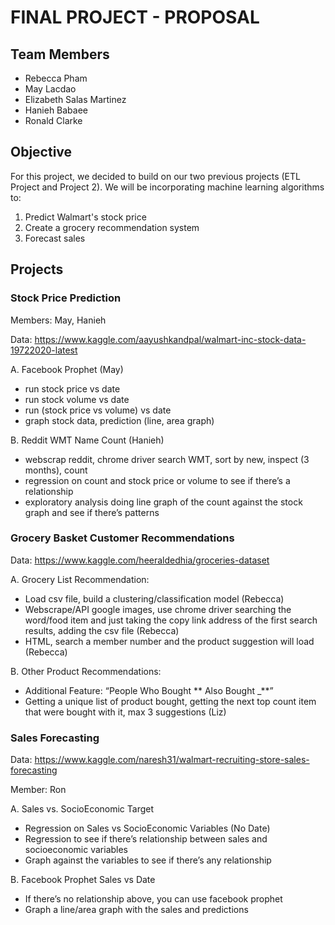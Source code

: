 # FINAL PROJECT - PROPOSAL

## Team Members

- Rebecca Pham
- May Lacdao
- Elizabeth Salas Martinez
- Hanieh Babaee
- Ronald Clarke

## Objective

For this project, we decided to build on our two previous projects (ETL Project and Project 2). We will be incorporating machine learning algorithms to:

1. Predict Walmart's stock price
2. Create a grocery recommendation system
3. Forecast sales

## Projects

### Stock Price Prediction

Members: May, Hanieh

Data: https://www.kaggle.com/aayushkandpal/walmart-inc-stock-data-19722020-latest

A. Facebook Prophet (May)

- run stock price vs date
- run stock volume vs date
- run (stock price vs volume) vs date
- graph stock data, prediction (line, area graph)

B. Reddit WMT Name Count (Hanieh)

- webscrap reddit, chrome driver search WMT, sort by new, inspect (3 months), count
- regression on count and stock price or volume to see if there’s a relationship
- exploratory analysis doing line graph of the count against the stock graph and see if there’s patterns

### Grocery Basket Customer Recommendations

Data: https://www.kaggle.com/heeraldedhia/groceries-dataset

A. Grocery List Recommendation:

- Load csv file, build a clustering/classification model (Rebecca)
- Webscrape/API google images, use chrome driver searching the word/food item and just taking the copy link address of the first search results, adding the csv file (Rebecca)
- HTML, search a member number and the product suggestion will load (Rebecca)

B. Other Product Recommendations:

- Additional Feature: “People Who Bought ** Also Bought \_**”
- Getting a unique list of product bought, getting the next top count item that were bought with it, max 3 suggestions (Liz)

### Sales Forecasting

Data: https://www.kaggle.com/naresh31/walmart-recruiting-store-sales-forecasting

Member: Ron

A. Sales vs. SocioEconomic Target

- Regression on Sales vs SocioEconomic Variables (No Date)
- Regression to see if there’s relationship between sales and socioeconomic variables
- Graph against the variables to see if there’s any relationship

B. Facebook Prophet Sales vs Date

- If there’s no relationship above, you can use facebook prophet
- Graph a line/area graph with the sales and predictions
